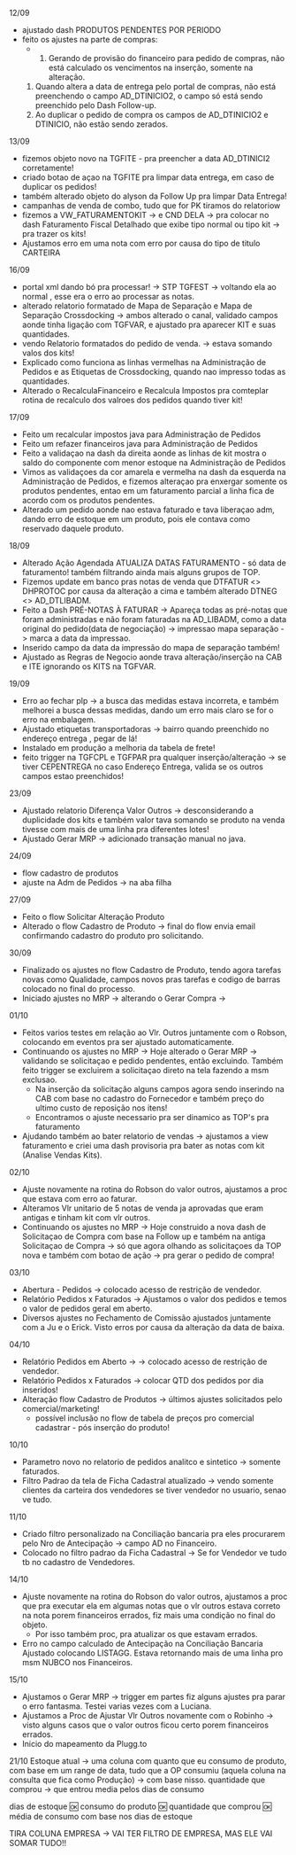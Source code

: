 12/09
- ajustado dash PRODUTOS PENDENTES POR PERIODO
- feito os ajustes na parte de compras:
	- 1. Gerando de provisão do financeiro para pedido de compras, não está calculado os vencimentos na inserção, somente na alteração.
	1. Quando altera a data de entrega pelo portal de compras, não está preenchendo o campo AD_DTINICIO2, o campo só está sendo preenchido pelo Dash Follow-up.
	2. Ao duplicar o pedido de compra os campos de AD_DTINICIO2 e DTINICIO, não estão sendo zerados.


13/09
 - fizemos objeto novo na TGFITE - pra preencher a data AD_DTINICI2 corretamente!
 - criado botao de açao na TGFITE pra limpar data entrega, em caso de duplicar os pedidos!
 - também alterado objeto do alyson da Follow Up pra limpar Data Entrega!
 - campanhas de venda de combo, tudo que for PK tiramos do relatoriow
 - fizemos a VW_FATURAMENTOKIT  -> e CND DELA -> pra colocar no dash Faturamento Fiscal Detalhado que exibe tipo normal ou tipo kit -> pra trazer os kits!
 - Ajustamos erro em uma nota com erro por causa do tipo de titulo CARTEIRA


16/09
-  portal xml dando bó pra processar! -> STP TGFEST -> voltando ela ao normal , esse era o erro ao processar as notas.
- alterado relatorio formatado de Mapa de Separação e Mapa de Separação Crossdocking -> ambos alterado o canal, validado campos aonde tinha ligação com TGFVAR, e ajustado pra aparecer KIT e suas quantidades.
- vendo Relatorio formatados do pedido de venda. -> estava somando valos dos kits!
- Explicado como funciona as linhas vermelhas na Administração de Pedidos e as Etiquetas de Crossdocking, quando nao impresso todas as quantidades.
- Alterado o RecalculaFinanceiro e Recalcula Impostos pra comteplar rotina de recalculo dos valroes dos pedidos quando tiver kit!

17/09
- Feito um recalcular impostos java para Administração de Pedidos
- Feito um refazer financeiros java para Administração de Pedidos
- Feito a validaçao na dash da direita aonde as linhas de kit mostra o saldo do componente com menor estoque na Administração de Pedidos
- Vimos as validaçoes da cor amarela e vermelha na dash da esquerda na Administração de Pedidos, e fizemos alteraçao pra enxergar somente os produtos pendentes, entao em um faturamento parcial a linha fica de acordo com os produtos pendentes.
- Alterado um pedido aonde nao estava faturado e tava liberaçao adm, dando erro de estoque em um produto, pois ele contava como reservado daquele produto.

18/09
- Alterado Ação Agendada ATUALIZA DATAS FATURAMENTO - só data de faturamento! também filtrando ainda mais alguns grupos de TOP.
- Fizemos update em banco pras notas de venda que DTFATUR <> DHPROTOC por causa da alteração a cima e também alterado DTNEG <> AD_DTLIBADM.
- Feito a Dash PRÉ-NOTAS À FATURAR -> Apareça todas as pré-notas que foram administradas e  não foram faturadas na AD_LIBADM, como a data original do pedido(data de negociação) -> impressao mapa separação -> marca a data da impressao.
- Inserido campo da data da impressão do mapa de separação também!
- Ajustado as Regras de Negocio aonde trava alteração/inserção na CAB e ITE ignorando os KITS na TGFVAR.

19/09
- Erro ao fechar plp -> a busca das medidas estava incorreta, e também melhorei a busca dessas medidas, dando um erro mais claro se for o erro na embalagem.
- Ajustado etiquetas transportadoras -> bairro quando preenchido no endereço entrega , pegar de lá!
- Instalado em produção a melhoria da tabela de frete!
- feito trigger na TGFCPL e TGFPAR pra qualquer inserção/alteração -> se tiver CEPENTREGA no caso Endereço Entrega, valida se os outros campos estao preenchidos!

23/09
- Ajustado relatorio Diferença Valor Outros -> desconsiderando a duplicidade dos kits e também valor tava somando se produto na venda tivesse com mais de uma linha pra diferentes lotes!
- Ajustado Gerar MRP -> adicionado transação manual no java.

24/09
- flow cadastro de produtos
- ajuste na Adm de Pedidos -> na aba filha

27/09
- Feito o flow Solicitar Alteração Produto
- Alterado o flow Cadastro de Produto -> final do flow envia email confirmando cadastro do produto pro solicitando.

30/09
- Finalizado os ajustes no flow Cadastro de Produto, tendo agora tarefas novas como Qualidade, campos novos pras tarefas e codigo de barras colocado no final do processo.
- Iniciado ajustes no MRP -> alterando o Gerar Compra -> 


01/10 
- Feitos varios testes em relação ao Vlr. Outros juntamente com o Robson, colocando em eventos pra ser ajustado automaticamente.
- Continuando os ajustes no MRP -> Hoje alterado o Gerar MRP -> validando se solicitaçao e pedido pendentes, então excluindo. Também feito trigger se excluirem a solicitaçao direto na tela fazendo a msm exclusao.
	- Na inserção da solicitação alguns campos agora sendo inserindo na CAB com base no cadastro do Fornecedor e também preço do ultimo custo de reposição nos itens!
	- Encontramos o ajuste necessario pra ser dinamico as TOP's pra faturamento
- Ajudando também ao bater relatorio de vendas -> ajustamos a view faturamento e criei uma dash provisoria pra bater as notas com kit (Analise Vendas Kits).

02/10
- Ajuste novamente na rotina do Robson do valor outros, ajustamos a proc que estava com erro ao faturar.
- Alteramos Vlr unitario de 5 notas de venda ja aprovadas que eram antigas e tinham kit com vlr outros.
- Continuando os ajustes no MRP -> Hoje construido a nova dash de Solicitaçao de Compra com base na Follow up e também na antiga Solicitaçao de Compra -> só que agora olhando as solicitaçoes da TOP nova e também com botao de ação -> pra gerar o pedido de compra!


03/10
- Abertura - Pedidos -> colocado acesso de restrição de vendedor.
- Relatório Pedidos x Faturados -> Ajustamos o valor dos pedidos e temos o valor de pedidos geral em aberto.
- Diversos ajustes no Fechamento de Comissão ajustados juntamente com a Ju e o Erick. Visto erros por causa da alteração da data de baixa.


04/10
- Relatório Pedidos em Aberto -> -> colocado acesso de restrição de vendedor.
- Relatório Pedidos x Faturados -> colocar QTD dos pedidos por dia inseridos!
- Alteração flow Cadastro de Produtos -> últimos ajustes solicitados pelo comercial/marketing!
	- possível inclusão no flow de tabela de preços pro comercial cadastrar - pós inserção do produto!


10/10
- Parametro novo no relatorio de pedidos analitco e sintetico -> somente faturados.
- Filtro Padrao da tela de Ficha Cadastral atualizado -> vendo somente clientes da carteira dos vendedores se tiver vendedor no usuario, senao ve tudo.

11/10
- Criado filtro personalizado na Conciliação bancaria pra eles procurarem pelo Nro de Antecipação -> campo AD no Financeiro.
- Colocado no filtro padrao da Ficha Cadastral -> Se for Vendedor ve tudo tb no cadastro de Vendedores.

14/10
- Ajuste novamente na rotina do Robson do valor outros, ajustamos a proc que pra executar ela em algumas notas que o vlr outros estava correto na nota porem financeiros errados, fiz mais uma condição no final do objeto.
	- Por isso também proc, pra atualizar os que estavam errados.
- Erro no campo calculado de Antecipação na Conciliação Bancaria Ajustado colocando LISTAGG. Estava retornando mais de uma linha pro msm NUBCO nos Financeiros.

15/10
- Ajustamos o Gerar MRP -> trigger em partes fiz alguns ajustes pra parar o erro fantasma. Testei varias vezes com a Luciana.
- Ajustamos a Proc de Ajustar Vlr Outros novamente com o Robinho -> visto alguns casos que o valor outros ficou certo porem financeiros errados.
- Inicio do mapeamento da Plugg.to


21/10
Estoque atual → uma coluna com quanto que eu consumo de produto, com base em um range de data, tudo que a OP consumiu (aquela coluna na consulta que fica como Produção) → com base nisso.
quantidade que comprou → que entrou
media pelos dias de consumo

dias de estoque 🆗
consumo do produto 🆗
quantidade que comprou 🆗
média de consumo com base nos dias de estoque

TIRA COLUNA EMPRESA → VAI TER FILTRO DE EMPRESA, MAS ELE VAI SOMAR TUDO!!